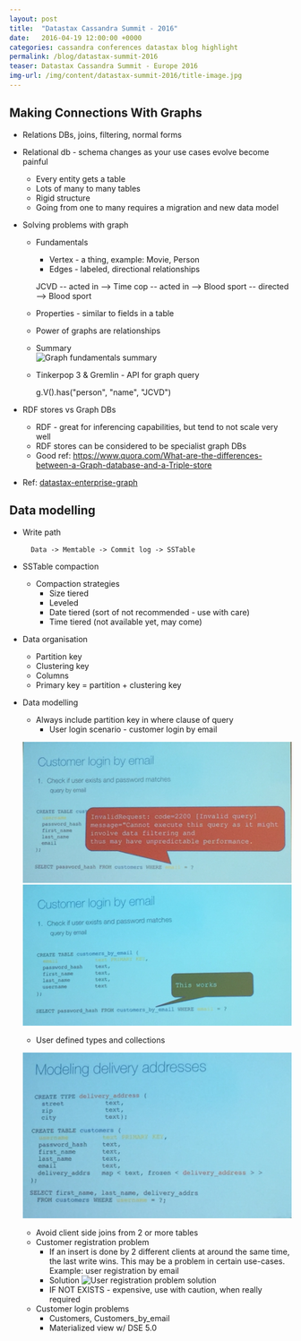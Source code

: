 ```yaml
---
layout: post
title:  "Datastax Cassandra Summit - 2016"
date:   2016-04-19 12:00:00 +0000
categories: cassandra conferences datastax blog highlight
permalink: /blog/datastax-summit-2016
teaser: Datastax Cassandra Summit - Europe 2016
img-url: /img/content/datastax-summit-2016/title-image.jpg
---
```


## Making Connections With Graphs

* Relations DBs, joins, filtering, normal forms
* Relational db - schema changes as your use cases evolve become painful
    * Every entity gets a table
    * Lots of many to many tables
    * Rigid structure
    * Going from one to many requires a migration and new data model
* Solving problems with graph
    * Fundamentals
        * Vertex - a thing, example: Movie, Person
        * Edges - labeled, directional relationships
        
        JCVD -- acted in --> Time cop
             -- acted in --> Blood sport
             -- directed --> Blood sport

    * Properties - similar to fields in a table             
    * Power of graphs are relationships
    * Summary    
    ![Graph fundamentals summary](/img/content/datastax-summit-2016/datastax-summit-dse-summary.png)
        
    * Tinkerpop 3 & Gremlin - API for graph query
    
        g.V().has("person", "name", "JCVD")
              
* RDF stores vs Graph DBs
    * RDF - great for inferencing capabilities, but tend to not scale very well
    * RDF stores can be considered to be specialist graph DBs  
    * Good ref: https://www.quora.com/What-are-the-differences-between-a-Graph-database-and-a-Triple-store
              
* Ref: [datastax-enterprise-graph](http://www.datastax.com/products/datastax-enterprise-graph)            
  
## Data modelling
  
* Write path
    
        Data -> Memtable -> Commit log -> SSTable
    
* SSTable compaction
    * Compaction strategies
        * Size tiered
        * Leveled
        * Date tiered (sort of not recommended - use with care)
        * Time tiered (not available yet, may come)
        
* Data organisation
    * Partition key
    * Clustering key
    * Columns
    * Primary key = partition + clustering key
    
* Data modelling
    * Always include partition key in where clause of query
        * User login scenario - customer login by email
        
    ![Login scenario - Problem](/img/content/datastax-summit-2016/datastax-summit-dse-login-scenario.png)
    ![Login scenario - Solution](/img/content/datastax-summit-2016/datastax-summit-login-problem-solution.png)
        
    * User defined types and collections
    
    ![User defined types](/img/content/datastax-summit-2016/datatstax-summit-dse-user-defined-types.png)
   
    * Avoid client side joins from 2 or more tables
    * Customer registration problem
        * If an insert is done by 2 different clients at around the same time, the last write wins. This may be a 
        problem in certain use-cases. Example: user registration by email
        * Solution ![User registration problem solution](/img/content/datastax-summit-2016/datatstax-summit-customer-registration-problem-solution.png)
        * IF NOT EXISTS - expensive, use with caution, when really required
    * Customer login problems
        * Customers, Customers_by_email
        * Materialized view w/ DSE 5.0                
    
    
    
    
  
    
    